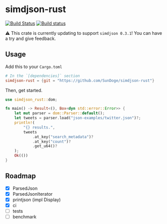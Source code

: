 # simdjson-rust

[![Build Status](https://travis-ci.org/SunDoge/simdjson-rust.svg?branch=master)](https://travis-ci.org/SunDoge/simdjson-rust)
[![Build status](https://ci.appveyor.com/api/projects/status/xiwngkkjvg9dbvgs?svg=true)](https://ci.appveyor.com/project/SunDoge/simdjson-rust)

⚠ This crate is currently updating to support `simdjson 0.3.1`! You can have a try and give feedback.

## Usage

Add this to your `Cargo.toml`

```toml
# In the `[dependencies]` section
simdjson-rust = {git = "https://github.com/SunDoge/simdjson-rust"}
```

Then, get started.

```rust
use simdjson_rust::dom;

fn main() -> Result<(), Box<dyn std::error::Error>> {
    let mut parser = dom::Parser::default();
    let tweets = parser.load("json-examples/twitter.json")?;
    println!(
        "{} results.",
        tweets
            .at_key("search_metadata")?
            .at_key("count")?
            .get_u64()?
    );
    Ok(())
}
```

## Roadmap

- [x] ParsedJson
- [x] ParsedJsonIterator
- [x] printjson (impl Display)
- [x] ci
- [ ] tests
- [ ] benchmark